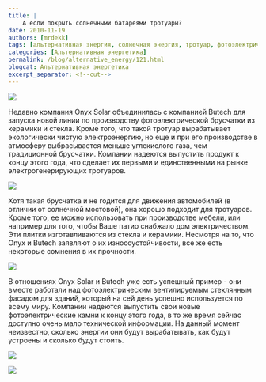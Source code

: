 ```yaml
---
title: |
    А если покрыть солнечными батареями тротуары?
date: 2010-11-19
authors: [mrdekk]
tags: [альтернативная энергия, солнечная энергия, тротуар, фотоэлектрическая брусчатка]
categories: [Альтернативная энергетика]
permalink: /blog/alternative_energy/121.html
blogcat: Альтернативная энергетика
excerpt_separator: <!--cut-->
---
```



![](http://itw66.ru/uploads/images/00/00/01/2010/11/19/ab335c.jpg)


Недавно компания Onyx Solar объединилась с компанией Butech для запуска новой линии по производству фотоэлектрической брусчатки из керамики и стекла. Кроме того, что такой тротуар вырабатывает экологически чистую электроэнергию, но еще и при его производстве в атмосферу выбрасывается меньше углекислого газа, чем традиционной брусчатки. Компании надеются выпустить продукт к концу этого года, что сделает их первыми и единственными на рынке электрогенерирующих тротуаров.


<!--cut-->



![](http://itw66.ru/uploads/images/00/00/01/2010/11/19/bc80a7.jpg)


Хотя такая брусчатка и не годится для движения автомобилей (в отличии от солнечной мостовой), она хорошо подходит для тротуаров. Кроме того, ее можно использовать при производстве мебели, или например для того, чтобы Ваше патио снабжало дом электричеством. Эти плитки изготавливаются из стекла и керамики. Несмотря на то, что Onyx и Butech заявляют о их износоустойчивости, все же есть некоторые сомнения в их прочности.


![](http://itw66.ru/uploads/images/00/00/01/2010/11/19/2d505a.jpg)


В отношениях Onyx Solar и Butech уже есть успешный пример - они вместе работали над фотоэлектрическим вентилируемым стеклянным фасадом для зданий, который на сей день успешно используется по всему миру. Компании надеются выпустить свои новые фотоэлектрические камни к концу этого года, в то же время сейчас доступно очень мало технической информации. На данный момент неизвестно, сколько энергии они будут вырабатывать, как будут устроены и сколько будут стоить.


![](http://itw66.ru/uploads/images/00/00/01/2010/11/19/e1e39d.jpg)


![](http://itw66.ru/uploads/images/00/00/01/2010/11/19/edca80.jpg)

